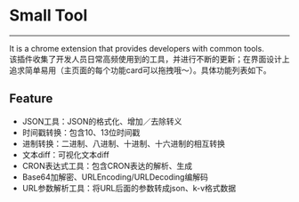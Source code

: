 # Small Tool
---
It is a chrome extension that provides developers with common tools.  
该插件收集了开发人员日常高频使用到的工具，并进行不断的更新；在界面设计上追求简单易用（主页面的每个功能card可以拖拽哦～）。具体功能列表如下。
## Feature
- JSON工具：JSON的格式化、增加／去除转义
- 时间戳转换：包含10、13位时间戳
- 进制转换：二进制、八进制、十进制、十六进制的相互转换
- 文本diff：可视化文本diff
- CRON表达式工具：包含CRON表达的解析、生成
- Base64加解密、URLEncoding/URLDecoding编解码
- URL参数解析工具：将URL后面的参数转成json、k-v格式数据
